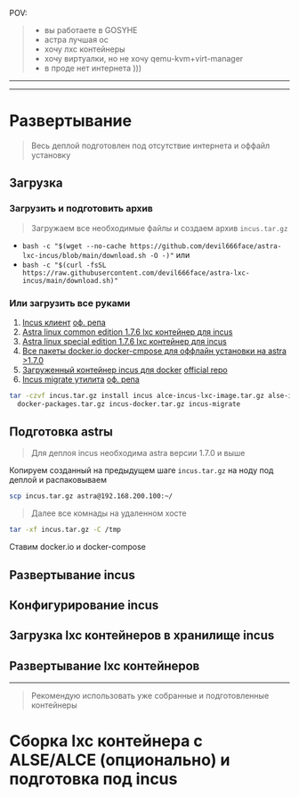 POV:

> - вы работаете в GOSYHE
> - астра лучшая ос
> - хочу лхс контейнеры
> - хочу виртуалки, но не хочу qemu-kvm+virt-manager
> - в проде нет интернета )))

---

---

# Развертывание

> Весь деплой подготовлен под отсутствие интернета и оффайл установку

## Загрузка

### Загрузить и подготовить архив

> Загружаем все необходимые файлы и создаем архив `incus.tar.gz`

- `bash -c "$(wget --no-cache https://github.com/devil666face/astra-lxc-incus/blob/main/download.sh -O -)"`
  или
- `bash -c "$(curl -fsSL https://raw.githubusercontent.com/devil666face/astra-lxc-incus/main/download.sh)"`

### Или загрузить все руками

1. [Incus клиент](https://github.com/devil666face/astra-lxc-incus/releases/download/v0.0.0/incus) [оф. репа](https://github.com/lxc/incus/releases)
2. [Astra linux common edition 1.7.6 lxc контейнер для incus](https://github.com/devil666face/astra-lxc-incus/releases/download/v0.0.0/alce-incus-lxc-image.tar.gz)
3. [Astra linux special edition 1.7.6 lxc контейнер для incus](https://github.com/devil666face/astra-lxc-incus/releases/download/v0.0.0/alse-incus-lxc-image.tar.gz)
4. [Все пакеты docker.io docker-cmpose для оффлайн установки на astra >1.7.0](https://github.com/devil666face/astra-lxc-incus/releases/download/v0.0.0/docker-packages.tar.gz)
5. [Загруженный контейнер incus для docker](https://github.com/devil666face/astra-lxc-incus/releases/download/v0.0.0/incus-docker.tar.gz) [official repo](https://github.com/cmspam/incus-docker/pkgs/container/incus-docker)
6. [Incus migrate утилита](https://github.com/devil666face/astra-lxc-incus/releases/download/v0.0.0/incus-migrate) [оф. репа](https://github.com/lxc/incus/releases)

```bash
tar -czvf incus.tar.gz install incus alce-incus-lxc-image.tar.gz alse-incus-lxc-image.tar.gz \
  docker-packages.tar.gz incus-docker.tar.gz incus-migrate
```

## Подготовка astrы

> Для деплоя incus необходима astra версии 1.7.0 и выше

Копируем созданный на предыдущем шаге `incus.tar.gz` на ноду под деплой и распаковываем

```bash
scp incus.tar.gz astra@192.168.200.100:~/
```

> Далее все комнады на удаленном хосте

```bash
tar -xf incus.tar.gz -C /tmp

```

Ставим docker.io и docker-compose

## Развертывание incus

## Конфигурирование incus

## Загрузка lxc контейнеров в хранилище incus

## Развертывание lxc контейнеров

---

> Рекомендую использовать уже собранные и подготовленные контейнеры

# Сборка lxc контейнера с ALSE/ALCE (опционально) и подготовка под incus
